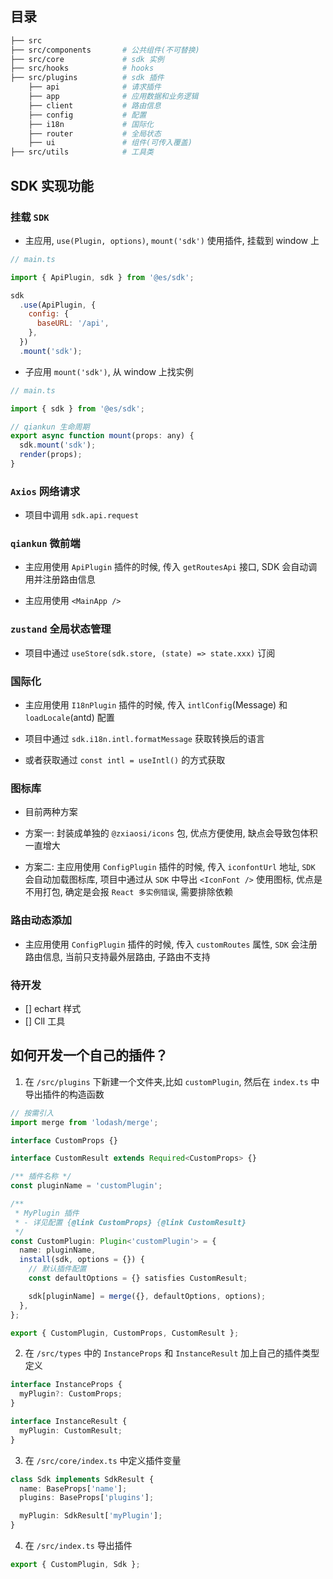 ## 目录

```sh
├── src
├── src/components       # 公共组件(不可替换)
├── src/core             # sdk 实例
├── src/hooks            # hooks
├── src/plugins          # sdk 插件
    ├── api              # 请求插件
    ├── app              # 应用数据和业务逻辑
    ├── client           # 路由信息
    ├── config           # 配置
    ├── i18n             # 国际化
    ├── router           # 全局状态
    ├── ui               # 组件(可传入覆盖)
├── src/utils            # 工具类
```

## SDK 实现功能

### 挂载 `SDK`

- 主应用, `use(Plugin, options)`, `mount('sdk')` 使用插件, 挂载到 window 上

```js
// main.ts

import { ApiPlugin, sdk } from '@es/sdk';

sdk
  .use(ApiPlugin, {
    config: {
      baseURL: '/api',
    },
  })
  .mount('sdk');
```

- 子应用 `mount('sdk')`, 从 window 上找实例

```js
// main.ts

import { sdk } from '@es/sdk';

// qiankun 生命周期
export async function mount(props: any) {
  sdk.mount('sdk');
  render(props);
}
```

### `Axios` 网络请求

- 项目中调用 `sdk.api.request`

### `qiankun` 微前端

- 主应用使用 `ApiPlugin` 插件的时候, 传入 `getRoutesApi` 接口, SDK 会自动调用并注册路由信息

- 主应用使用 `<MainApp />` 

### `zustand` 全局状态管理

- 项目中通过 `useStore(sdk.store, (state) => state.xxx)` 订阅

### 国际化

- 主应用使用 `I18nPlugin` 插件的时候, 传入 `intlConfig`(Message) 和 `loadLocale`(antd) 配置

- 项目中通过 `sdk.i18n.intl.formatMessage` 获取转换后的语言

- 或者获取通过 `const intl = useIntl()` 的方式获取

### 图标库

- 目前两种方案

- 方案一: 封装成单独的 `@zxiaosi/icons` 包, 优点方便使用, 缺点会导致包体积一直增大

- 方案二: 主应用使用 `ConfigPlugin` 插件的时候, 传入 `iconfontUrl` 地址, `SDK` 会自动加载图标库, 项目中通过从 `SDK` 中导出 `<IconFont />` 使用图标, 优点是不用打包, 确定是会报 `React 多实例错误`, 需要排除依赖

### 路由动态添加

- 主应用使用 `ConfigPlugin` 插件的时候, 传入 `customRoutes` 属性, `SDK` 会注册路由信息, 当前只支持最外层路由, 子路由不支持

### 待开发

- [] echart 样式
- [] ClI 工具

## 如何开发一个自己的插件？

1. 在 `/src/plugins` 下新建一个文件夹,比如 `customPlugin`, 然后在 `index.ts` 中导出插件的构造函数

```ts
// 按需引入
import merge from 'lodash/merge';

interface CustomProps {}

interface CustomResult extends Required<CustomProps> {}

/** 插件名称 */
const pluginName = 'customPlugin';

/**
 * MyPlugin 插件
 * - 详见配置 {@link CustomProps} {@link CustomResult}
 */
const CustomPlugin: Plugin<'customPlugin'> = {
  name: pluginName,
  install(sdk, options = {}) {
    // 默认插件配置
    const defaultOptions = {} satisfies CustomResult;

    sdk[pluginName] = merge({}, defaultOptions, options);
  },
};

export { CustomPlugin, CustomProps, CustomResult };
```

2. 在 `/src/types` 中的 `InstanceProps` 和 `InstanceResult` 加上自己的插件类型定义

```ts
interface InstanceProps {
  myPlugin?: CustomProps;
}

interface InstanceResult {
  myPlugin: CustomResult;
}
```

3. 在 `/src/core/index.ts` 中定义插件变量

```ts
class Sdk implements SdkResult {
  name: BaseProps['name'];
  plugins: BaseProps['plugins'];

  myPlugin: SdkResult['myPlugin'];
}
```

4. 在 `/src/index.ts` 导出插件

```ts
export { CustomPlugin, Sdk };
```
